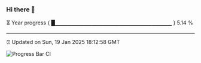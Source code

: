 ### Hi there 👋

⏳ Year progress { █▁▁▁▁▁▁▁▁▁▁▁▁▁▁▁▁▁▁▁▁▁▁▁▁▁▁▁▁▁ } 5.14 %

---

⏰ Updated on Sun, 19 Jan 2025 18:12:58 GMT

![Progress Bar CI](https://github.com/code-lakshay/GitHub-Actions-Demo/workflows/Progress%20Bar%20CI/badge.svg)
